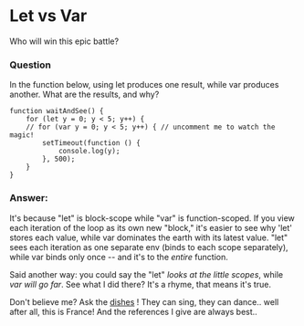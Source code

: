 
# Let vs Var
Who will win this epic battle?

### Question
In the function below, using let produces one result, while var produces another. What are the results, and why?

```
function waitAndSee() {
    for (let y = 0; y < 5; y++) {
    // for (var y = 0; y < 5; y++) { // uncomment me to watch the magic!
        setTimeout(function () {
            console.log(y);
        }, 500);
    }
}
```

### Answer:
It's because "let" is block-scope while "var" is function-scoped.  If you view each iteration of the loop as its own new "block," it's easier to see why 'let' stores each value, while var dominates the earth with its latest value.  "let" sees each iteration as one separate env (binds to each scope separately), while var binds only once -- and it's to the _entire_ function.

Said another way: you could say the "let" _looks at the little scopes_, while _var will go far_.  See what I did there? It's a rhyme, that means it's true.

Don't believe me? Ask the [dishes](https://stackoverflow.com/questions/31285911/why-let-and-var-bindings-behave-differently-using-settimeout-function) ! They can sing, they can dance.. well after all, this is France! And the references I give are always best..